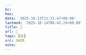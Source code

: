 ```yaml
---
bc:
hex:
date: '2025-10-13T11:31:47+08:00'
lastmod: '2025-10-14T06:42:24+08:00'
title: 󰪪
url: 󰪪
tags: [茻]
src: GHZR
note:
---
```

